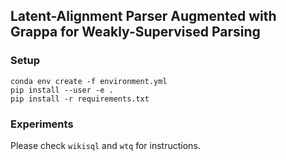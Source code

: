 ## Latent-Alignment Parser Augmented with Grappa for Weakly-Supervised Parsing

### Setup

    conda env create -f environment.yml
    pip install --user -e .
    pip install -r requirements.txt


### Experiments 


Please check `wikisql` and `wtq` for instructions.

